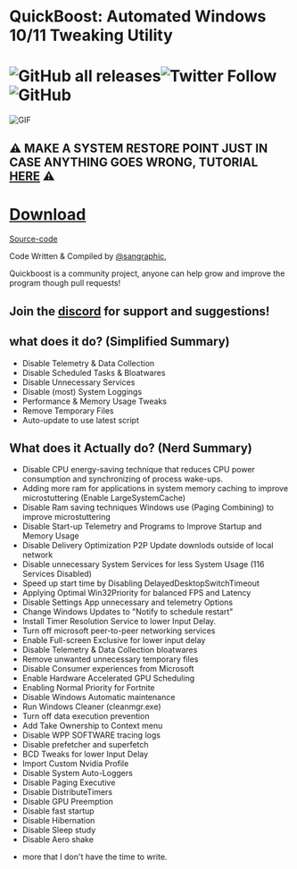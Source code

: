 # QuickBoost: Automated Windows 10/11 Tweaking Utility
# ![GitHub all releases](https://img.shields.io/github/downloads/sangraphic/quickboost/total?label=Downloads&style=for-the-badge)![Twitter Follow](https://img.shields.io/twitter/follow/sangraphicalt?style=for-the-badge)![GitHub](https://img.shields.io/github/license/sangraphic/quickboost?style=for-the-badge)
![GIF](https://media.discordapp.net/attachments/744536520089796671/979117981147734016/ezgif-5-9322a93fa0.gif?width=895&height=468)
## ⚠ MAKE A SYSTEM RESTORE POINT JUST IN CASE ANYTHING GOES WRONG, TUTORIAL [HERE](https://support.microsoft.com/en-us/windows/create-a-system-restore-point-77e02e2a-3298-c869-9974-ef5658ea3be9) ⚠

# [Download](https://github.com/SanGraphic/QuickBoost/releases) 

[Source-code](https://github.com/SanGraphic/QuickBoostSourceCode)

Code Written & Compiled by [@sangraphic](https://twitter.com/sangraphic),

Quickboost is a community project, anyone can help grow and improve the program though pull requests!

## Join the [discord](https://discord.gg/aDCPgx9n86) for support and suggestions!

## what does it do? (Simplified Summary)

- Disable Telemetry & Data Collection
- Disable Scheduled Tasks & Bloatwares
- Disable Unnecessary Services
- Disable (most) System Loggings
- Performance & Memory Usage Tweaks
- Remove Temporary Files
- Auto-update to use latest script 

## What does it Actually do? (Nerd Summary)
- Disable CPU energy-saving technique that reduces CPU power consumption and synchronizing of process wake-ups.
- Adding more ram for applications in system memory caching to improve microstuttering (Enable LargeSystemCache)
- Disable Ram saving techniques Windows use (Paging Combining) to improve microstuttering
- Disable Start-up Telemetry and Programs to Improve Startup and Memory Usage
- Disable Delivery Optimization P2P Update downlods outside of local network
- Disable unnecessary System Services for less System Usage (116 Services Disabled)
- Speed up start time by Disabling DelayedDesktopSwitchTimeout
- Applying Optimal Win32Priority for balanced FPS and Latency
- Disable Settings App unnecessary and telemetry Options
- Change Windows Updates to "Notify to schedule restart"
- Install Timer Resolution Service to lower Input Delay.
- Turn off microsoft peer-to-peer networking services
- Enable Full-screen Exclusive for lower input delay
- Disable Telemetry & Data Collection bloatwares
- Remove unwanted unnecessary temporary files
- Disable Consumer experiences from Microsoft
- Enable Hardware Accelerated GPU Scheduling
- Enabling Normal Priority for Fortnite
- Disable Windows Automatic maintenance
- Run Windows Cleaner  (cleanmgr.exe)
- Turn off data execution prevention
- Add Take Ownership to Context menu
- Disable WPP SOFTWARE tracing logs
- Disable prefetcher and superfetch
- BCD Tweaks for lower Input Delay
- Import Custom Nvidia Profile
- Disable System Auto-Loggers 
- Disable Paging Executive
- Disable DistributeTimers
- Disable GPU Preemption
- Disable fast startup
- Disable Hibernation
- Disable Sleep study
- Disable Aero shake

+ more that I don't have the time to write.











